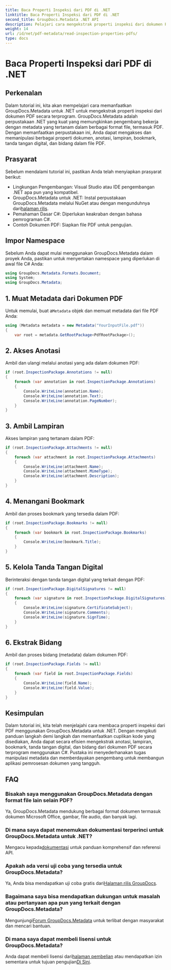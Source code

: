 ```yaml
---
title: Baca Properti Inspeksi dari PDF di .NET
linktitle: Baca Properti Inspeksi dari PDF di .NET
second_title: GroupDocs.Metadata .NET API
description: Pelajari cara mengekstrak properti inspeksi dari dokumen PDF menggunakan GroupDocs.Metadata untuk .NET. Jelajahi anotasi, lampiran, dan lainnya.
weight: 14
url: /id/net/pdf-metadata/read-inspection-properties-pdfs/
type: docs
---
```

# Baca Properti Inspeksi dari PDF di .NET

## Perkenalan
Dalam tutorial ini, kita akan mempelajari cara memanfaatkan GroupDocs.Metadata untuk .NET untuk mengekstrak properti inspeksi dari dokumen PDF secara terprogram. GroupDocs.Metadata adalah perpustakaan .NET yang kuat yang memungkinkan pengembang bekerja dengan metadata yang tertanam dalam berbagai format file, termasuk PDF. Dengan memanfaatkan perpustakaan ini, Anda dapat mengakses dan memanipulasi berbagai properti dokumen, anotasi, lampiran, bookmark, tanda tangan digital, dan bidang dalam file PDF.
## Prasyarat
Sebelum mendalami tutorial ini, pastikan Anda telah menyiapkan prasyarat berikut:
- Lingkungan Pengembangan: Visual Studio atau IDE pengembangan .NET apa pun yang kompatibel.
-  GroupDocs.Metadata untuk .NET: Instal perpustakaan GroupDocs.Metadata melalui NuGet atau dengan mengunduhnya dari[halaman rilis](https://releases.groupdocs.com/metadata/net/).
- Pemahaman Dasar C#: Diperlukan keakraban dengan bahasa pemrograman C#.
- Contoh Dokumen PDF: Siapkan file PDF untuk pengujian.

## Impor Namespace
Sebelum Anda dapat mulai menggunakan GroupDocs.Metadata dalam proyek Anda, pastikan untuk menyertakan namespace yang diperlukan di awal file C# Anda:
```csharp
using GroupDocs.Metadata.Formats.Document;
using System;
using GroupDocs.Metadata;
```
## 1. Muat Metadata dari Dokumen PDF
 Untuk memulai, buat a`Metadata` objek dan memuat metadata dari file PDF Anda:
```csharp
using (Metadata metadata = new Metadata("YourInputFile.pdf"))
{
    var root = metadata.GetRootPackage<PdfRootPackage>();
```
## 2. Akses Anotasi
Ambil dan ulangi melalui anotasi yang ada dalam dokumen PDF:
```csharp
if (root.InspectionPackage.Annotations != null)
{
    foreach (var annotation in root.InspectionPackage.Annotations)
    {
        Console.WriteLine(annotation.Name);
        Console.WriteLine(annotation.Text);
        Console.WriteLine(annotation.PageNumber);
    }
}
```
## 3. Ambil Lampiran
Akses lampiran yang tertanam dalam PDF:
```csharp
if (root.InspectionPackage.Attachments != null)
{
    foreach (var attachment in root.InspectionPackage.Attachments)
    {
        Console.WriteLine(attachment.Name);
        Console.WriteLine(attachment.MimeType);
        Console.WriteLine(attachment.Description);
    }
}
```
## 4. Menangani Bookmark
Ambil dan proses bookmark yang tersedia dalam PDF:
```csharp
if (root.InspectionPackage.Bookmarks != null)
{
    foreach (var bookmark in root.InspectionPackage.Bookmarks)
    {
        Console.WriteLine(bookmark.Title);
    }
}
```
## 5. Kelola Tanda Tangan Digital
Berinteraksi dengan tanda tangan digital yang terkait dengan PDF:
```csharp
if (root.InspectionPackage.DigitalSignatures != null)
{
    foreach (var signature in root.InspectionPackage.DigitalSignatures)
    {
        Console.WriteLine(signature.CertificateSubject);
        Console.WriteLine(signature.Comments);
        Console.WriteLine(signature.SignTime);
    }
}
```
## 6. Ekstrak Bidang
Ambil dan proses bidang (metadata) dalam dokumen PDF:
```csharp
if (root.InspectionPackage.Fields != null)
{
    foreach (var field in root.InspectionPackage.Fields)
    {
        Console.WriteLine(field.Name);
        Console.WriteLine(field.Value);
    }
}
```

## Kesimpulan
Dalam tutorial ini, kita telah menjelajahi cara membaca properti inspeksi dari PDF menggunakan GroupDocs.Metadata untuk .NET. Dengan mengikuti panduan langkah demi langkah dan memanfaatkan cuplikan kode yang disediakan, Anda dapat secara efisien mengekstrak anotasi, lampiran, bookmark, tanda tangan digital, dan bidang dari dokumen PDF secara terprogram menggunakan C#. Pustaka ini menyederhanakan tugas manipulasi metadata dan memberdayakan pengembang untuk membangun aplikasi pemrosesan dokumen yang tangguh.

## FAQ
### Bisakah saya menggunakan GroupDocs.Metadata dengan format file lain selain PDF?
Ya, GroupDocs.Metadata mendukung berbagai format dokumen termasuk dokumen Microsoft Office, gambar, file audio, dan banyak lagi.
### Di mana saya dapat menemukan dokumentasi terperinci untuk GroupDocs.Metadata untuk .NET?
 Mengacu kepada[dokumentasi](https://tutorials.groupdocs.com/metadata/net/) untuk panduan komprehensif dan referensi API.
### Apakah ada versi uji coba yang tersedia untuk GroupDocs.Metadata?
 Ya, Anda bisa mendapatkan uji coba gratis dari[Halaman rilis GroupDocs](https://releases.groupdocs.com/).
### Bagaimana saya bisa mendapatkan dukungan untuk masalah atau pertanyaan apa pun yang terkait dengan GroupDocs.Metadata?
 Mengunjungi[Forum GroupDocs.Metadata](https://forum.groupdocs.com/c/metadata/14) untuk terlibat dengan masyarakat dan mencari bantuan.
### Di mana saya dapat membeli lisensi untuk GroupDocs.Metadata?
Anda dapat membeli lisensi dari[halaman pembelian](https://purchase.groupdocs.com/buy) atau mendapatkan izin sementara untuk tujuan pengujian[Di Sini](https://purchase.groupdocs.com/temporary-license/).